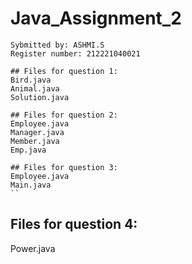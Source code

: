 # Java_Assignment_2

```
Sybmitted by: ASHMI.S
Register number: 212221040021

```

```
## Files for question 1:
Bird.java
Animal.java
Solution.java
```

```
## Files for question 2:
Employee.java
Manager.java
Member.java
Emp.java
```
```
## Files for question 3:
Employee.java
Main.java
``
```
## Files for question 4:
Power.java
```
